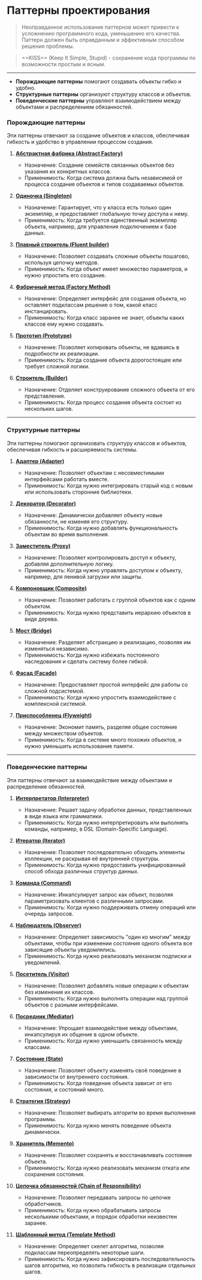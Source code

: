   
# Паттерны проектирования

> Неоправданное использование паттернов может привести к усложнению программного кода, уменьшению его качества. Паттерн должен быть оправданным и эффективным способом решения проблемы.

> ==KISS== (Keep It Simple, Stupid) - сохранение кода программы по возможности простым и ясным.

---
- **Порождающие паттерны** помогают создавать объекты гибко и удобно.
- **Структурные паттерны** организуют структуру классов и объектов.
- **Поведенческие паттерны** управляют взаимодействием между объектами и распределением обязанностей.


### **Порождающие паттерны**
Эти паттерны отвечают за создание объектов и классов, обеспечивая гибкость и удобство в управлении процессом создания.

1. **[Абстрактная фабрика (Abstract Factory)](2.%20Theory/Программирование/9.%20Паттерны/Проектирование/Порождающие/Абстрактная%20фабрика%20(Abstract%20Factory).md)**  
   - Назначение: Создание семейств связанных объектов без указания их конкретных классов.  
   - Применимость: Когда система должна быть независимой от процесса создания объектов и типов создаваемых объектов.

2. **[Одиночка (Singleton)](2.%20Theory/Программирование/9.%20Паттерны/Проектирование/Порождающие/Одиночка%20(Singleton).md)**  
   - Назначение: Гарантирует, что у класса есть только один экземпляр, и предоставляет глобальную точку доступа к нему.  
   - Применимость: Когда требуется единственный экземпляр объекта, например, для управления подключением к базе данных.

3. **[Плавный строитель (Fluent builder)](2.%20Theory/Программирование/9.%20Паттерны/Проектирование/Порождающие/Плавный%20строитель%20(Fluent%20builder).md)**  
   - Назначение: Позволяет создавать сложные объекты пошагово, используя цепочку методов.  
   - Применимость: Когда объект имеет множество параметров, и нужно упростить его создание.

4. **[Фабричный метод (Factory Method)](2.%20Theory/Программирование/9.%20Паттерны/Проектирование/Порождающие/Фабричный%20метод%20(Factory%20Method).md)**  
   - Назначение: Определяет интерфейс для создания объекта, но оставляет подклассам решение о том, какой класс инстанцировать.  
   - Применимость: Когда класс заранее не знает, объекты каких классов ему нужно создавать.

5. **[Прототип (Prototype)](2.%20Theory/Программирование/9.%20Паттерны/Проектирование/Порождающие/Прототип%20(Prototype).md)**  
   - Назначение: Позволяет копировать объекты, не вдаваясь в подробности их реализации.  
   - Применимость: Когда создание объекта дорогостоящее или требует сложной логики.

6. **[Строитель (Builder)](2.%20Theory/Программирование/9.%20Паттерны/Проектирование/Порождающие/Строитель%20(Builder).md)**  
   - Назначение: Отделяет конструирование сложного объекта от его представления.  
   - Применимость: Когда процесс создания объекта состоит из нескольких шагов.

---

### **Структурные паттерны**
Эти паттерны помогают организовать структуру классов и объектов, обеспечивая гибкость и расширяемость системы.

1. **[Адаптер (Adapter)](2.%20Theory/Программирование/9.%20Паттерны/Проектирование/Структурные/Адаптер%20(Adapter).md)**  
   - Назначение: Позволяет объектам с несовместимыми интерфейсами работать вместе.  
   - Применимость: Когда нужно интегрировать старый код с новым или использовать сторонние библиотеки.

2. **[Декоратор (Decorator)](2.%20Theory/Программирование/9.%20Паттерны/Проектирование/Структурные/Декоратор%20(Decorator).md)**  
   - Назначение: Динамически добавляет объекту новые обязанности, не изменяя его структуру.  
   - Применимость: Когда нужно добавлять функциональность объектам во время выполнения.

3. **[Заместитель (Proxy)](2.%20Theory/Программирование/9.%20Паттерны/Проектирование/Структурные/Заместитель%20(Proxy).md)**  
   - Назначение: Позволяет контролировать доступ к объекту, добавляя дополнительную логику.  
   - Применимость: Когда нужно управлять доступом к объекту, например, для ленивой загрузки или защиты.

4. **[Компоновщик (Composite)](2.%20Theory/Программирование/9.%20Паттерны/Проектирование/Структурные/Компоновщик%20(Composite).md)**  
   - Назначение: Позволяет работать с группой объектов как с одним объектом.  
   - Применимость: Когда нужно представить иерархию объектов в виде дерева.

5. **[Мост (Bridge)](2.%20Theory/Программирование/9.%20Паттерны/Проектирование/Структурные/Мост%20(Bridge).md)**  
   - Назначение: Разделяет абстракцию и реализацию, позволяя им изменяться независимо.  
   - Применимость: Когда нужно избежать постоянного наследования и сделать систему более гибкой.

6. **[Фасад (Facade)](2.%20Theory/Программирование/9.%20Паттерны/Проектирование/Структурные/Фасад%20(Facade).md)**  
   - Назначение: Предоставляет простой интерфейс для работы со сложной подсистемой.  
   - Применимость: Когда нужно упростить взаимодействие с комплексной системой.

7. **[Приспособленец (Flyweight)](2.%20Theory/Программирование/9.%20Паттерны/Проектирование/Структурные/Приспособленец%20(Flyweight).md)**  
   - Назначение: Экономит память, разделяя общее состояние между множеством объектов.  
   - Применимость: Когда в системе много похожих объектов, и нужно уменьшить использование памяти.

---

### **Поведенческие паттерны**
Эти паттерны отвечают за взаимодействие между объектами и распределение обязанностей.

1. **[Интерпретатор (Interpreter)](2.%20Theory/Программирование/9.%20Паттерны/Проектирование/Поведенческие/Интерпретатор%20(Interpreter).md)**  
   - Назначение: Решает задачу обработки данных, представленных в виде языка или грамматики.  
   - Применимость: Когда нужно интерпретировать или выполнять команды, например, в DSL (Domain-Specific Language).

2. **[Итератор (Iterator)](2.%20Theory/Программирование/9.%20Паттерны/Проектирование/Поведенческие/Итератор%20(Iterator).md)**  
   - Назначение: Позволяет последовательно обходить элементы коллекции, не раскрывая её внутренней структуры.  
   - Применимость: Когда нужно предоставить унифицированный способ обхода различных структур данных.

3. **[Команда (Command)](2.%20Theory/Программирование/9.%20Паттерны/Проектирование/Поведенческие/Команда%20(Command).md)**  
   - Назначение: Инкапсулирует запрос как объект, позволяя параметризовать клиентов с различными запросами.  
   - Применимость: Когда нужно поддерживать отмену операций или очередь запросов.

4. **[Наблюдатель (Observer)](2.%20Theory/Программирование/9.%20Паттерны/Проектирование/Поведенческие/Наблюдатель%20(Observer).md)**  
   - Назначение: Определяет зависимость "один ко многим" между объектами, чтобы при изменении состояния одного объекта все зависящие объекты уведомлялись.  
   - Применимость: Когда нужно реализовать механизм подписки и уведомлений.

5. **[Посетитель (Visitor)](2.%20Theory/Программирование/9.%20Паттерны/Проектирование/Поведенческие/Посетитель%20(Visitor).md)**  
   - Назначение: Позволяет добавлять новые операции к объектам без изменения их классов.  
   - Применимость: Когда нужно выполнять операции над группой объектов с разными интерфейсами.

6. **[Посредник (Mediator)](2.%20Theory/Программирование/9.%20Паттерны/Проектирование/Поведенческие/Посредник%20(Mediator).md)**  
   - Назначение: Упрощает взаимодействие между объектами, инкапсулируя их общение в одном объекте.  
   - Применимость: Когда нужно уменьшить связанность между классами.

7. **[Состояние (State)](2.%20Theory/Программирование/9.%20Паттерны/Проектирование/Поведенческие/Состояние%20(State).md)**  
   - Назначение: Позволяет объекту изменять своё поведение в зависимости от внутреннего состояния.  
   - Применимость: Когда поведение объекта зависит от его состояния, и состояний много.

8. **[Стратегия (Strategy)](2.%20Theory/Программирование/9.%20Паттерны/Проектирование/Поведенческие/Стратегия%20(Strategy).md)**  
   - Назначение: Позволяет выбирать алгоритм во время выполнения программы.  
   - Применимость: Когда нужно менять поведение объекта динамически.

9. **[Хранитель (Memento)](2.%20Theory/Программирование/9.%20Паттерны/Проектирование/Поведенческие/Хранитель%20(Memento).md)**  
   - Назначение: Позволяет сохранять и восстанавливать состояние объекта.  
   - Применимость: Когда нужно реализовать механизм отката или сохранения состояния.

10. **[Цепочка обязанностей (Chain of Responsibility)](2.%20Theory/Программирование/9.%20Паттерны/Проектирование/Поведенческие/Цепочка%20обязанностей%20(Chain%20of%20Responsibility).md)**  
    - Назначение: Позволяет передавать запросы по цепочке обработчиков.  
    - Применимость: Когда нужно обрабатывать запросы несколькими объектами, и порядок обработки неизвестен заранее.

11. **[Шаблонный метод (Template Method)](2.%20Theory/Программирование/9.%20Паттерны/Проектирование/Поведенческие/Шаблонный%20метод%20(Template%20Method).md)**  
    - Назначение: Определяет скелет алгоритма, позволяя подклассам переопределять некоторые шаги.  
    - Применимость: Когда нужно зафиксировать последовательность шагов алгоритма, но позволить гибкость в реализации отдельных шагов.
